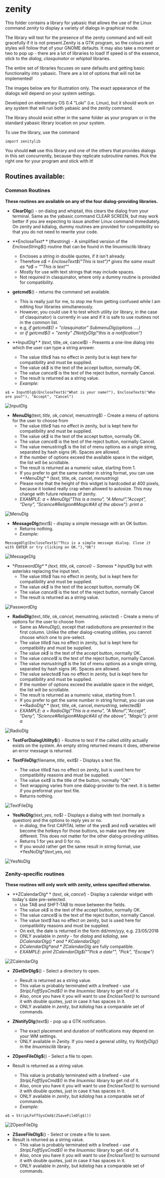 # zenity

This folder contains a library for yabasic that allows the use of the Linux command *zenity* to display a variety of dialogs in graphical mode.

The library will test for the presence of the zenity command and will exit gracefully if it is not present.Zenity is a GTK program, so the colours and styles will follow that of your GNOME defaults. It may also take a moment or two to pop up - there are a lot of libraries to load! If speed is of the essence, stick to the *dialog*, *clasquinator* or *whiptail* libraries.

The entire set of libraries focuses on sane defaults and getting basic functionality into yabasic. There are a lot of options that will not be implemented!

The images below are for illustration only. The exact appearance of the dialogs will depend on your system settings.

Developed on elementary OS 0.4 "Loki" (i.e. Linux), but it should work on any system that will run both yabasic and the zenity command.

The library should exist either in the same folder as your program or in the standard yabasic library location on your system.

To use the library, use the command

    import zenitylib

You should **not** use this library and one of the others that provides dialogs in this set concurrently, because they replicate subroutine names. Pick the right one for your program and stick with it!

## Routines available:

### Common Routines

**These routines are available on any of the four dialog-providing libraries.**

+ **ClearDlg**() - on dialog and whiptail, this clears the dialog from your terminal. Same as the yabasic command CLEAR SCREEN, but may work better if you are expecting to issue another Linux command immediately. On zenity and kdialog, dummy routines are provided for compatibility so that you do not need to rewrite your code.

+ **EncloseText$**(thestring$) - A simplified version of the *EncloseString$*() routine that can be found in the linuxmisclib library
    + Encloses a string in double quotes, if it isn't already.
    + Therefore *a$ = EncloseText$("This is text")* gives the same result as *a$ = "\"This is text\""*
    + Mostly for use with text strings that may include spaces.
    + Not required in clasquinator, where only a dummy routine is provided for compatibility.

+ **getcmd$**() - returns the command set available.
    + This is really just for me, to stop me from getting confused while I am editing four libraries simultaneously. 
    + However, you could use it to test which utility (or library, in the case of clasquinator) is currently in use and if it is safe to use routines not in the common list.
    + e.g, *if getcmd$() = "clasquinator" SubmenuDlg(options ....)*
    + or  *if getcmd$() = "zenity" ZNotifyDlg("this is a notification")*

+ **InputDlg$**(text$, title$, ok$, cancel$) - Presents a one-line dialog into which the user can type a string answer.
    + The value *title$* has no effect in zenity but is kept here for compatibility and must be supplied.
    + The value *ok$* is the text of the accept button, normally OK.
    + The value *cancel$* is the text of the reject button, normally Cancel.
    + The result is returned as a string value.
    + *Example:*
```
a$ = InputDlg$(EncloseText$("What is your name?"), EncloseText$("Who are you?"), "Accept", "Cancel")
```
![InputDlg](./imgs/InputDlg.png)

+ **MenuDlg**(text$, title$, ok$, cancel$, menustring$) - Create a menu of options for the user to choose from
    + The value *title$* has no effect in zenity, but is kept here for compatibility and must be supplied.
    + The value *ok$* is the text of the accept button, normally OK.
    + The value *cancel$* is the text of the reject button, normally Cancel.
    + The value menustring$ is the list of menu options as a single string, separated by hash signs (#). Spaces are allowed.
    + If the number of options exceed the available space in the widget, the list will be scrollable.
    + The result is returned as a numeric value, starting from 1.
   + If you prefer to get the same number in string format, you can use **MenuDlg$**(text$, title$, ok$, cancel$, menustring$)
   + Please note that the height of this widget is hardcoded at 400 pixels, because it looked really crap when allowed to autosize. This may change with future releases of zenity.
   + *EXAMPLE: a = MenuDlg("This is a menu", "A Menu!","Accept", "Deny", "Science#Religion#Magic#All of the above"): print a*

![MenuDlg](./imgs/MenuDlg.png)

+ **MessageDlg**(text$) - display a simple message with an OK button.
    + Returns nothing.
   + *Example:*
```
MessageDlg(EncloseText$("This is a simple message dialog. Close it with ENTER or try clicking on OK."),"OK")
```
![MessageDlg](./imgs/MessageDlg.png)

+ **PasswordDlg$**(text$, title$, ok$, cancel$) - Same as *InputDlg$* but with asterisks replacing the input text.
    + The value *title$* has no effect in zenity, but is kept here for compatibility and must be supplied.
    + The value *ok$* is the text of the accept button, normally OK
    + The value *cancel$* is the text of the reject button, normally Cancel
    + The result is returned as a string value.

![PasswordDlg](./imgs/PasswordDlg.png)

+ **RadioDlg**(text$, title$, ok$, cancel$, menustring$, selected$) - Create a menu of options for the user to choose from
    + Same as *MenuDlg*(), except that radiobuttons are presented in the first column. Unlike the other dialog-creating utilities, you cannot choose which one to pre-select.
    + The value *title$* has no effect in zenity, but is kept here for compatibility and must be supplied.
    + The value *ok$* is the text of the accept button, normally OK.
    + The value *cancel$* is the text of the reject button, normally Cancel.
    + The value *menustring$* is the list of menu options as a single string, separated by hash signs (#). Spaces are allowed.
    + The value *selected$* has no effect in zenity, but is kept here for compatibility and must be supplied.
    + If the number of options exceed the available space in the widget, the list will be scrollable.
    + The result is returned as a numeric value, starting from 1.
    + If you prefer to get the same number in string format, you can use **RadioDlg$**(text$, title$, ok$, cancel$, menustring$, selected$)
    + *EXAMPLE: a = RadioDlg("This is a menu", "A Menu!","Accept", "Deny", "Science#Religion#Magic#All of the above", "Magic"): print a*

![RadioDlg](./imgs/RadioDlg.png)

+ **TestForDialogUtility\$**\(\) - Routine to test if the called utility actually exists on the system. An empty string returned means it does, otherwise an error message is returned.

+ **TextFileDlg**(filename$, title$, exit$) - Displays a text file.
    + The value *title$* has no effect on zenity, but is used here for compatibility reasons and must be supplied.
    + The value *exit$* is the title of the button, normally "OK"
    + Text wrapping varies from one dialog-provider to the next. It is better if you preformat your text file.
    + Returns nothing.

![TextFileDlg](./imgs/TextFileDlg.png)

+ **YesNoDlg**(text$,yes$, no$) - Displays a dialog with text (normally a question) and the options to reply yes or no.
    + in *dialog*, the first CAPITAL letter of the yes$ and no$ variables will become the hotkeys for those buttons, so make sure they are different. This does not matter for the other dialog-providing utilities.
    + Returns 1 for yes and 0 for no.
    + If you would rather get the same result in string format, use *YesNoDlg$*(text$,yes$, no$)

![YesNoDlg](./imgs/YesNoDlg.png)


### Zenity-specific routines

**These routines will only work with zenity, unless specified otherwise.**

+ **ZCalendarDlg$**(text$, ok$, cancel$) - Display a calendar widget with today's date pre-selected.
    + Use TAB and SHFT-TAB to move between the fields.
    + The value *ok$* is the text of the accept button, normally OK.
    + The value *cancel$* is the text of the reject button, normally Cancel.
    + The value *text$* has no effect on zenity, but is used here for compatibility reasons and must be supplied.
    + On exit, the date is returned in the form dd/mm/yyy, e.g. 23/05/2018
    + ONLY available in *zenity* - for *dialog* and *kdialog*, see *DCalendarDlg$()* and *KCalendarDlg$()*
    + *DCalendarDlg$* and *ZCalendarDlg$* are fully compatible.
    + *EXAMPLE: print ZCalendarDlg$("\"Pick a date\"", "Pick", "Escape")*

![ZCalendarDlg](./imgs/ZCalendarDlg.png)

 + **ZGetDirDlg$**() - Select a directory to open.
    + Result is returned as a string value.
    + This value is probably terminated with a linefeed - use *StripLFoffSysCmd$()* in the *linuxmisc* library to get rid of it.
    + Also, once you have it you will want to use *EncloseText()* to surround it with double quotes, just in case it has 
spaces in it.
    + ONLY available in *zenity*, but *kdialog* has a comparable set of commands.
	

+ **ZNotifyDlg**(text$) - pop up a GTK notification.
    + The exact placement and duration of notifications may depend on your WM settings.
    + ONLY available in Zenity. If you need a general utility, try *NotifyDlg()* in the *linuxmisclib* library.

+ **ZOpenFileDlg$**() - Select a file to open.
 + Result is returned as a string value.
    + This value is probably terminated with a linefeed - use *StripLFoffSysCmd$()* in the *linuxmisc* library to get rid of it.
    + Also, once you have it you will want to use *EncloseText()* to surround it with double quotes, just in case it has 
spaces in it.
    + ONLY available in *zenity*, but *kdialog* has a comparable set of commands.
    + *Example:*
```
a$ = StripLFoffSysCmd$(ZSaveFileDlg$())
``` 
![ZOpenFileDlg](imgs/ZOpenFileDlg.png)

+ **ZSaveFileDlg$**() - Select or create a file to save.
 + Result is returned as a string value.
    + This value is probably terminated with a linefeed - use *StripLFoffSysCmd$()* in the *linuxmisc* library to get rid of it.
    + Also, once you have it you will want to use *EncloseText()* to surround it with double quotes, just in case it has 
spaces in it.
    + ONLY available in *zenity*, but *kdialog* has a comparable set of commands.